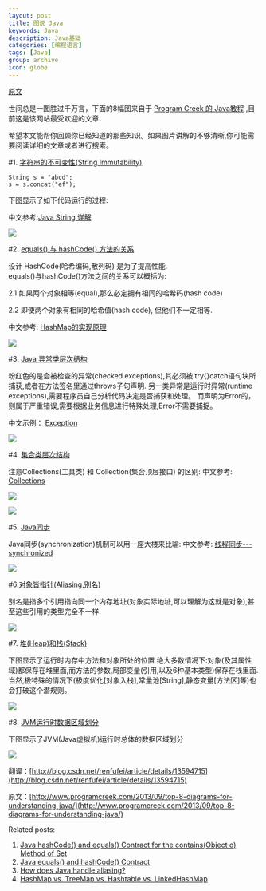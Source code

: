 ```yaml
---
layout: post
title: 图说 Java
keywords: Java
description: Java基础
categories: [编程语言]
tags: [Java]
group: archive
icon: globe
---
```

[原文](http://code.google.com/p/guava-libraries/wiki/UsingAndAvoidingNullExplained)

世间总是一图胜过千万言，下面的8幅图来自于 [Program Creek 的 Java教程](http://www.programcreek.com/java-tutorials/) ,目前这是该网站最受欢迎的文章.

希望本文能帮你回顾你已经知道的那些知识。如果图片讲解的不够清晰,你可能需要阅读详细的文章或者进行搜索。


#1. [字符串的不可变性(String Immutability)](http://www.programcreek.com/2009/02/diagram-to-show-java-strings-immutability/)

	String s = "abcd";  
	s = s.concat("ef"); 
下图显示了如下代码运行的过程: 

中文参考:[Java String 详解](http://www.iteye.com/topic/1122514) 
 
![](http://static.oschina.net/uploads/img/201310/30010914_RALh.jpeg)

#2. [equals() 与 hashCode() 方法的关系](http://www.programcreek.com/2011/07/java-equals-and-hashcode-contract/)

设计 HashCode(哈希编码,散列码) 是为了提高性能.  
equals()与hashCode()方法之间的关系可以概括为: 

2.1 如果两个对象相等(equal),那么必定拥有相同的哈希码(hash code)

2.2 即使两个对象有相同的哈希值(hash code), 但他们不一定相等.
 
中文参考:  [HashMap的实现原理](http://zhangshixi.iteye.com/blog/672697) 

![](http://static.oschina.net/uploads/img/201310/30010914_Xs81.jpeg)

#3. [Java 异常类层次结构](http://www.programcreek.com/2009/02/diagram-for-hierarchy-of-exception-classes/)

粉红色的是会被检查的异常(checked exceptions),其必须被 try{}catch语句块所捕获,或者在方法签名里通过throws子句声明. 
另一类异常是运行时异常(runtime exceptions),需要程序员自己分析代码决定是否捕获和处理。 
而声明为Error的，则属于严重错误,需要根据业务信息进行特殊处理,Error不需要捕捉。
 
中文示例：  [Exception](http://sevenjava.iteye.com/blog/837523) 

![](http://static.oschina.net/uploads/img/201310/30010915_E9sl.jpeg)

#4. [集合类层次结构](http://www.programcreek.com/2009/02/the-interface-and-class-hierarchy-for-collections/)

注意Collections(工具类) 和 Collection(集合顶层接口) 的区别: 
中文参考:  [Collections](http://joeyhacker.iteye.com/blog/293935) 

![](http://static.oschina.net/uploads/img/201310/30010920_ECy2.jpeg)

![](http://static.oschina.net/uploads/img/201310/30010921_CnYc.jpeg)

#5. [Java同步](http://www.programcreek.com/2011/12/monitors-java-synchronization-mechanism/)

Java同步(synchronization)机制可以用一座大楼来比喻: 
中文参考:  [线程同步---synchronized](http://www.iteye.com/topic/132844) 

![](http://static.oschina.net/uploads/img/201310/30010921_V30i.jpeg)
 
#6.[对象皆指针(Aliasing,别名)](http://www.programcreek.com/2012/12/how-does-java-handle-aliasing/)

别名是指多个引用指向同一个内存地址(对象实际地址,可以理解为这就是对象),甚至这些引用的类型完全不一样. 

![](http://static.oschina.net/uploads/img/201310/30010921_Ks1z.jpeg)  

#7. [堆(Heap)和栈(Stack)](http://www.programcreek.com/2013/04/what-does-a-java-array-look-like-in-memory/)

下图显示了运行时内存中方法和对象所处的位置 
绝大多数情况下:对象(及其属性域)都保存在堆里面,而方法的参数,局部变量(引用,以及6种基本类型)保存在栈里面. 
当然,极特殊的情况下(极度优化[对象入栈],常量池[String],静态变量[方法区]等)也会打破这个潜规则。 

![](http://static.oschina.net/uploads/img/201310/30010922_ay2b.png)

#8. [JVM运行时数据区域划分](http://www.programcreek.com/2013/04/jvm-run-time-data-areas/)

下图显示了JVM(Java虚拟机)运行时总体的数据区域划分 

![](http://static.oschina.net/uploads/img/201310/30010922_3fYs.jpeg)
 
翻译：[http://blog.csdn.net/renfufei/article/details/13594715](http://blog.csdn.net/renfufei/article/details/13594715)

原文：[http://www.programcreek.com/2013/09/top-8-diagrams-for-understanding-java/](http://www.programcreek.com/2013/09/top-8-diagrams-for-understanding-java/)

Related posts:

1. [Java hashCode() and equals() Contract for the contains(Object o) Method of Set](http://www.programcreek.com/2013/09/java-hashcode-equals-contract-set-contains/)
2. [Java equals() and hashCode() Contract](http://www.programcreek.com/2011/07/java-equals-and-hashcode-contract/)
3. [How does Java handle aliasing?](http://www.programcreek.com/2012/12/how-does-java-handle-aliasing/)
4. [HashMap vs. TreeMap vs. Hashtable vs. LinkedHashMap](http://www.programcreek.com/2013/03/hashmap-vs-treemap-vs-hashtable-vs-linkedhashmap/)

